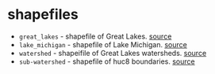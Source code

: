 # shapefiles

- `great_lakes` - shapefile of Great Lakes. [source](http://archive.lib.msu.edu/maps/temp/Patron_Projects/Marquette_StudyArea/Shapefiles/)
- `lake_michigan` - shapefile of Lake Michigan. [source](https://www.sciencebase.gov/catalog/item/530f8a0ee4b0e7e46bd300dd)
- `watershed` - shapeifile of Great Lakes watersheds. [source](https://www.sciencebase.gov/catalog/item/530f8a0ee4b0e7e46bd300dd)
- `sub-watershed` - shapefile of huc8 boundaries. [source](https://www.glahf.org/watersheds/)

